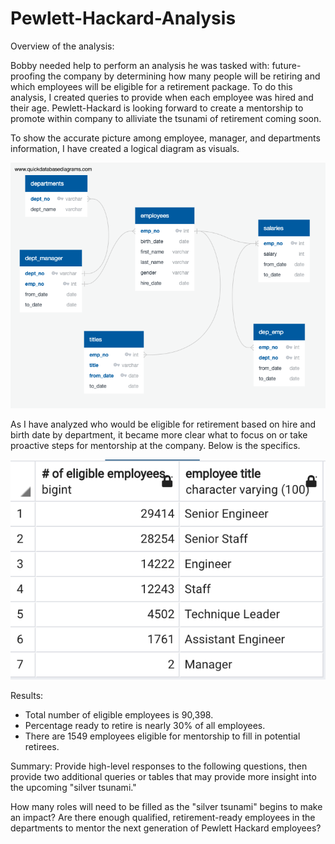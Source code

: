 # Pewlett-Hackard-Analysis

Overview of the analysis: 

Bobby needed help to perform an analysis he was tasked with: future-proofing the company by determining how many people will be retiring and which employees will be eligible for a retirement package. To do this analysis, I created queries to provide when each employee was hired and their age.
Pewlett-Hackard is looking forward to create a mentorship to promote within company to alliviate the tsunami of retirement coming soon. 

To show the accurate picture among employee, manager, and departments information, I have created a logical diagram as visuals.

![EmployeeDB.png](Resources/EmployeeDB.png)

As I have analyzed who would be eligible for retirement based on hire and birth date by department, it became more clear what to focus on or take proactive steps for mentorship at the company. 
Below is the specifics.

![grouped_by.png](Resources/grouped_by.png)

Results: 

- Total number of eligible employees is 90,398.
- Percentage ready to retire is nearly 30% of all employees.
- There are 1549 employees eligible for mentorship to fill in potential retirees.

Summary: Provide high-level responses to the following questions, then provide two additional queries or tables that may provide more insight into the upcoming "silver tsunami."

How many roles will need to be filled as the "silver tsunami" begins to make an impact?
Are there enough qualified, retirement-ready employees in the departments to mentor the next generation of Pewlett Hackard employees?
